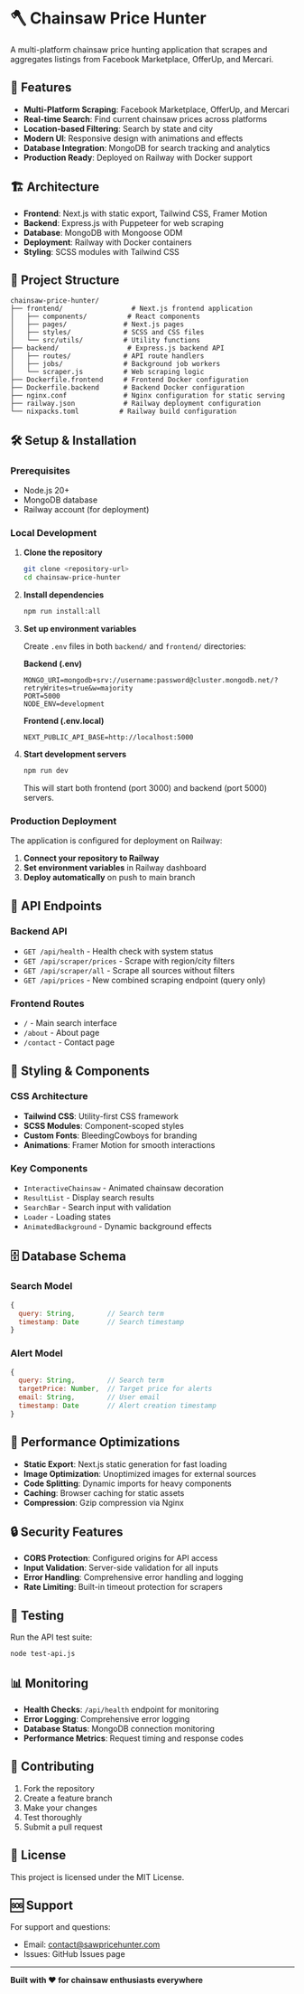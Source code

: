 # 🪓 Chainsaw Price Hunter

A multi-platform chainsaw price hunting application that scrapes and aggregates listings from Facebook Marketplace, OfferUp, and Mercari.

## 🚀 Features

- **Multi-Platform Scraping**: Facebook Marketplace, OfferUp, and Mercari
- **Real-time Search**: Find current chainsaw prices across platforms
- **Location-based Filtering**: Search by state and city
- **Modern UI**: Responsive design with animations and effects
- **Database Integration**: MongoDB for search tracking and analytics
- **Production Ready**: Deployed on Railway with Docker support

## 🏗️ Architecture

- **Frontend**: Next.js with static export, Tailwind CSS, Framer Motion
- **Backend**: Express.js with Puppeteer for web scraping
- **Database**: MongoDB with Mongoose ODM
- **Deployment**: Railway with Docker containers
- **Styling**: SCSS modules with Tailwind CSS

## 📁 Project Structure

```
chainsaw-price-hunter/
├── frontend/                 # Next.js frontend application
│   ├── components/          # React components
│   ├── pages/              # Next.js pages
│   ├── styles/             # SCSS and CSS files
│   └── src/utils/          # Utility functions
├── backend/                 # Express.js backend API
│   ├── routes/             # API route handlers
│   ├── jobs/               # Background job workers
│   └── scraper.js          # Web scraping logic
├── Dockerfile.frontend     # Frontend Docker configuration
├── Dockerfile.backend      # Backend Docker configuration
├── nginx.conf              # Nginx configuration for static serving
├── railway.json            # Railway deployment configuration
└── nixpacks.toml          # Railway build configuration
```

## 🛠️ Setup & Installation

### Prerequisites

- Node.js 20+
- MongoDB database
- Railway account (for deployment)

### Local Development

1. **Clone the repository**
   ```bash
   git clone <repository-url>
   cd chainsaw-price-hunter
   ```

2. **Install dependencies**
   ```bash
   npm run install:all
   ```

3. **Set up environment variables**
   
   Create `.env` files in both `backend/` and `frontend/` directories:
   
   **Backend (.env)**
   ```env
   MONGO_URI=mongodb+srv://username:password@cluster.mongodb.net/?retryWrites=true&w=majority
   PORT=5000
   NODE_ENV=development
   ```
   
   **Frontend (.env.local)**
   ```env
   NEXT_PUBLIC_API_BASE=http://localhost:5000
   ```

4. **Start development servers**
   ```bash
   npm run dev
   ```

   This will start both frontend (port 3000) and backend (port 5000) servers.

### Production Deployment

The application is configured for deployment on Railway:

1. **Connect your repository to Railway**
2. **Set environment variables** in Railway dashboard
3. **Deploy automatically** on push to main branch

## 🔧 API Endpoints

### Backend API

- `GET /api/health` - Health check with system status
- `GET /api/scraper/prices` - Scrape with region/city filters
- `GET /api/scraper/all` - Scrape all sources without filters
- `GET /api/prices` - New combined scraping endpoint (query only)

### Frontend Routes

- `/` - Main search interface
- `/about` - About page
- `/contact` - Contact page

## 🎨 Styling & Components

### CSS Architecture

- **Tailwind CSS**: Utility-first CSS framework
- **SCSS Modules**: Component-scoped styles
- **Custom Fonts**: BleedingCowboys for branding
- **Animations**: Framer Motion for smooth interactions

### Key Components

- `InteractiveChainsaw` - Animated chainsaw decoration
- `ResultList` - Display search results
- `SearchBar` - Search input with validation
- `Loader` - Loading states
- `AnimatedBackground` - Dynamic background effects

## 🗄️ Database Schema

### Search Model
```javascript
{
  query: String,        // Search term
  timestamp: Date       // Search timestamp
}
```

### Alert Model
```javascript
{
  query: String,        // Search term
  targetPrice: Number,  // Target price for alerts
  email: String,        // User email
  timestamp: Date       // Alert creation timestamp
}
```

## 🚀 Performance Optimizations

- **Static Export**: Next.js static generation for fast loading
- **Image Optimization**: Unoptimized images for external sources
- **Code Splitting**: Dynamic imports for heavy components
- **Caching**: Browser caching for static assets
- **Compression**: Gzip compression via Nginx

## 🔒 Security Features

- **CORS Protection**: Configured origins for API access
- **Input Validation**: Server-side validation for all inputs
- **Error Handling**: Comprehensive error handling and logging
- **Rate Limiting**: Built-in timeout protection for scrapers

## 🧪 Testing

Run the API test suite:
```bash
node test-api.js
```

## 📊 Monitoring

- **Health Checks**: `/api/health` endpoint for monitoring
- **Error Logging**: Comprehensive error logging
- **Database Status**: MongoDB connection monitoring
- **Performance Metrics**: Request timing and response codes

## 🤝 Contributing

1. Fork the repository
2. Create a feature branch
3. Make your changes
4. Test thoroughly
5. Submit a pull request

## 📄 License

This project is licensed under the MIT License.

## 🆘 Support

For support and questions:
- Email: contact@sawpricehunter.com
- Issues: GitHub Issues page

---

**Built with ❤️ for chainsaw enthusiasts everywhere**
